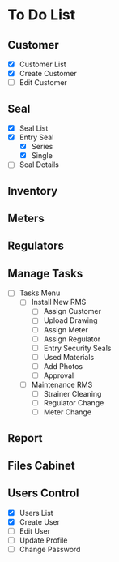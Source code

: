 # To Do List

## Customer

- [x] Customer List
- [x] Create Customer
- [ ] Edit Customer

## Seal

- [x] Seal List
- [x] Entry Seal
    - [x] Series
    - [x] Single
- [ ] Seal Details

## Inventory

## Meters

## Regulators

## Manage Tasks

- [ ] Tasks Menu
    - [ ] Install New RMS
        - [ ] Assign Customer
        - [ ] Upload Drawing
        - [ ] Assign Meter
        - [ ] Assign Regulator
        - [ ] Entry Security Seals
        - [ ] Used Materials
        - [ ] Add Photos
        - [ ] Approval
    - [ ] Maintenance RMS
        - [ ] Strainer Cleaning
        - [ ] Regulator Change
        - [ ] Meter Change

## Report

## Files Cabinet

## Users Control

- [x] Users List
- [x] Create User
- [ ] Edit User
- [ ] Update Profile
- [ ] Change Password
